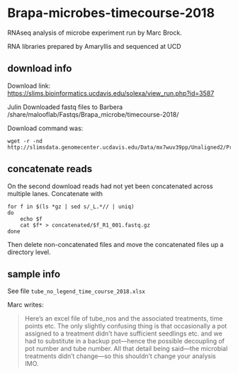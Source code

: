 # Brapa-microbes-timecourse-2018

RNAseq analysis of microbe experiment run by Marc Brock.  

RNA libraries prepared by Amaryllis and sequenced at UCD

## download info

Download link: https://slims.bioinformatics.ucdavis.edu/solexa/view_run.php?id=3587

Julin Downloaded fastq files to Barbera /share/malooflab/Fastqs/Brapa_microbe/timecourse-2018/

Download command was:

    wget -r -nd http://slimsdata.genomecenter.ucdavis.edu/Data/mx7wuv39pp/Unaligned2/Project_JMMC_WYO004/
    
## concatenate reads

On the second download reads had not yet been concatenated across multiple lanes.  Concatenate with

    for f in $(ls *gz | sed s/_L.*// | uniq)
    do
        echo $f
        cat $f* > concatenated/$f_R1_001.fastq.gz
    done
    
Then delete non-concatenated files and move the concatenated files up a directory level.
    
## sample info

See file `tube_no_legend_time_course_2018.xlsx`

Marc writes: 
>Here’s an excel file of tube_nos and the associated treatments, time points etc.  The only slightly confusing thing is that occasionally a pot assigned to a treatment didn’t have sufficient seedlings etc. and we had to substitute in a backup pot—hence the possible decoupling of pot number and tube number.   All that detail being said—the microbial treatments didn’t change—so this shouldn’t change your analysis IMO.


